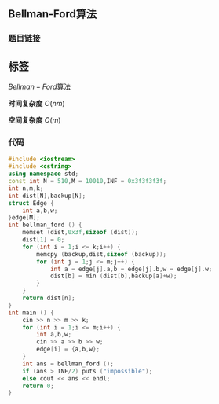 ## Bellman-Ford算法
### [**题目链接**](https://www.acwing.com/problem/content/855/)

## 标签
$Bellman-Ford$算法

**时间复杂度** $O(nm)$

**空间复杂度** $O(m)$

### 代码
```cpp
#include <iostream>
#include <cstring>
using namespace std;
const int N = 510,M = 10010,INF = 0x3f3f3f3f;
int n,m,k;
int dist[N],backup[N];
struct Edge {
    int a,b,w;
}edge[M];
int bellman_ford () {
    memset (dist,0x3f,sizeof (dist));
    dist[1] = 0;
    for (int i = 1;i <= k;i++) {
        memcpy (backup,dist,sizeof (backup));
        for (int j = 1;j <= m;j++) {
            int a = edge[j].a,b = edge[j].b,w = edge[j].w;
            dist[b] = min (dist[b],backup[a]+w);
        }
    }
    return dist[n];
}
int main () {
    cin >> n >> m >> k;
    for (int i = 1;i <= m;i++) {
        int a,b,w;
        cin >> a >> b >> w;
        edge[i] = {a,b,w};
    }
    int ans = bellman_ford ();
    if (ans > INF/2) puts ("impossible");
    else cout << ans << endl;
    return 0;
}
```